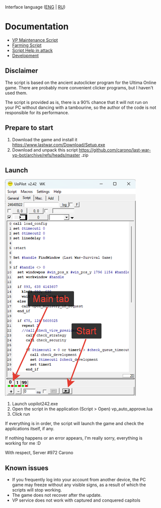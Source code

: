Interface language ([ENG](https://github.com/carono/last-war-vp-bot) | [RU](https://github.com/carono/last-war-vp-bot/blob/master/docs/ru/README.md))

# Documentation
- [VP Maintenance Script](https://github.com/carono/last-war-vp-bot/docs/en/vp_auto_approve.md )
- [Farming Script](https://github.com/carono/last-war-vp-bot/blob/master/docs/en/farming.md )
- [Script Help in attack](https://github.com/carono/last-war-vp-bot/blob/master/docs/en/attack.md )
- [Development](https://github.com/carono/last-war-vp-bot/docs/en/develop.md )

## Disclaimer
The script is based on the ancient autoclicker program for the Ultima Online game. There are probably more convenient clicker programs, but I haven't used them.

The script is provided as is, there is a 90% chance that it will not run on your PC without dancing with a tambourine, so the author of the code is not responsible for its performance.


## Prepare to start
1. Download the game and install it https://www.lastwar.com/Download/Setup.exe
2. Download and unpack this script https://github.com/carono/last-war-vp-bot/archive/refs/heads/master .zip

## Launch
![UOPilot](https://github.com/carono/last-war-vp-bot/blob/f20acd34993135de2ea5cdc4b19c9dcd3be0f2fd/img/uopilot.png)
1. Launch uopilot242.exe
2. Open the script in the application (Script > Open) vp_auto_approve.lua
3. Click run

If everything is in order, the script will launch the game and check the applications itself, if any.

If nothing happens or an error appears, I'm really sorry, everything is working for me :D

With respect,
Server #972 Carono

## Known issues
* If you frequently log into your account from another device, the PC game may freeze without any visible signs, as a result of which the scripts will stop working.
* The game does not recover after the update.
* VP service does not work with captured and conquered capitols